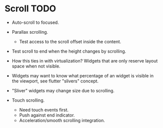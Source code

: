 # Scroll TODO

* Auto-scroll to focused.

* Parallax scrolling.
    - Test access to the scroll offset inside the content.

* Test scroll to end when the height changes by scrolling.
* How this ties in with virtualization? Widgets that are only reserve layout space when not visible.

* Widgets may want to know what percentage of an widget is visible in the viewport, see flutter "slivers" concept.
* "Sliver" widgets may change size due to scrolling.

* Touch scrolling.
    - Need touch events first.
    - Push against end indicator.
    - Acceleration/smooth scrolling integration.